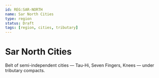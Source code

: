```yaml
---
id: REG:SAR-NORTH
name: Sar North Cities
type: region
status: Draft
tags: [region, cities, tributary]
---
```


# Sar North Cities

Belt of semi-independent cities — Tau-Hi, Seven Fingers, Knees — under tributary compacts.
